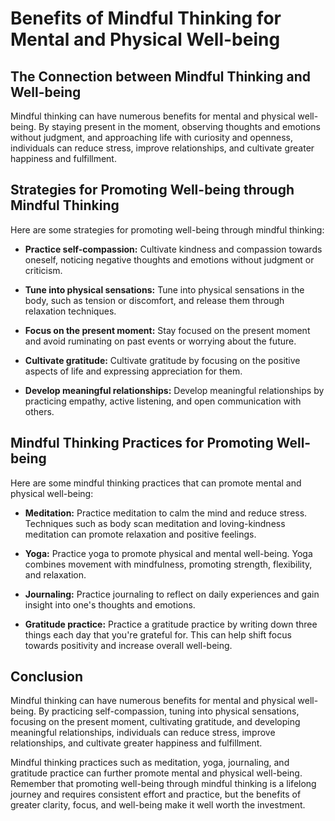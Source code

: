 Benefits of Mindful Thinking for Mental and Physical Well-being
===========================================================================================================

The Connection between Mindful Thinking and Well-being
------------------------------------------------------

Mindful thinking can have numerous benefits for mental and physical well-being. By staying present in the moment, observing thoughts and emotions without judgment, and approaching life with curiosity and openness, individuals can reduce stress, improve relationships, and cultivate greater happiness and fulfillment.

Strategies for Promoting Well-being through Mindful Thinking
------------------------------------------------------------

Here are some strategies for promoting well-being through mindful thinking:

* **Practice self-compassion:** Cultivate kindness and compassion towards oneself, noticing negative thoughts and emotions without judgment or criticism.

* **Tune into physical sensations:** Tune into physical sensations in the body, such as tension or discomfort, and release them through relaxation techniques.

* **Focus on the present moment:** Stay focused on the present moment and avoid ruminating on past events or worrying about the future.

* **Cultivate gratitude:** Cultivate gratitude by focusing on the positive aspects of life and expressing appreciation for them.

* **Develop meaningful relationships:** Develop meaningful relationships by practicing empathy, active listening, and open communication with others.

Mindful Thinking Practices for Promoting Well-being
---------------------------------------------------

Here are some mindful thinking practices that can promote mental and physical well-being:

* **Meditation:** Practice meditation to calm the mind and reduce stress. Techniques such as body scan meditation and loving-kindness meditation can promote relaxation and positive feelings.

* **Yoga:** Practice yoga to promote physical and mental well-being. Yoga combines movement with mindfulness, promoting strength, flexibility, and relaxation.

* **Journaling:** Practice journaling to reflect on daily experiences and gain insight into one's thoughts and emotions.

* **Gratitude practice:** Practice a gratitude practice by writing down three things each day that you're grateful for. This can help shift focus towards positivity and increase overall well-being.

Conclusion
----------

Mindful thinking can have numerous benefits for mental and physical well-being. By practicing self-compassion, tuning into physical sensations, focusing on the present moment, cultivating gratitude, and developing meaningful relationships, individuals can reduce stress, improve relationships, and cultivate greater happiness and fulfillment.

Mindful thinking practices such as meditation, yoga, journaling, and gratitude practice can further promote mental and physical well-being. Remember that promoting well-being through mindful thinking is a lifelong journey and requires consistent effort and practice, but the benefits of greater clarity, focus, and well-being make it well worth the investment.
